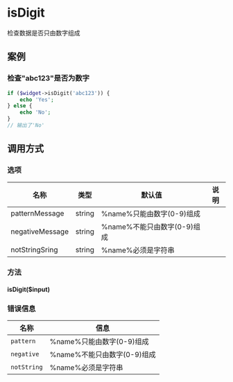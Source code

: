 isDigit
=======

检查数据是否只由数字组成

案例
----

### 检查"abc123"是否为数字
```php
if ($widget->isDigit('abc123')) {
    echo 'Yes';
} else {
    echo 'No';
}
// 输出了'No'
```

调用方式
--------

### 选项
| 名称 | 类型 | 默认值 | 说明|
|------|------|--------|-----|
| patternMessage | string | %name%只能由数字(0-9)组成
| negativeMessage | string | %name%不能只由数字(0-9)组成
| notStringSring | string | %name%必须是字符串

### 方法

#### isDigit($input)

### 错误信息
| **名称**              | **信息**                                                       | 
|-----------------------|----------------------------------------------------------------|
| `pattern`             | %name%只能由数字(0-9)组成                                      |
| `negative`            | %name%不能只由数字(0-9)组成                                    |
| `notString`           | %name%必须是字符串                                             |
